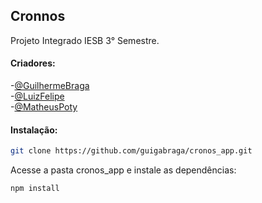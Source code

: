 ## Cronnos

Projeto Integrado IESB 3° Semestre.
#### Criadores:
-[@GuilhermeBraga](https://github.com/guigabraga)  
-[@LuizFelipe](https://github.com/Pluxrx)  
-[@MatheusPoty](https://github.com/Hgkm)
#### Instalação:  
```bash
git clone https://github.com/guigabraga/cronos_app.git
```
Acesse a pasta cronos_app e instale as dependências:
```bash
npm install
```


